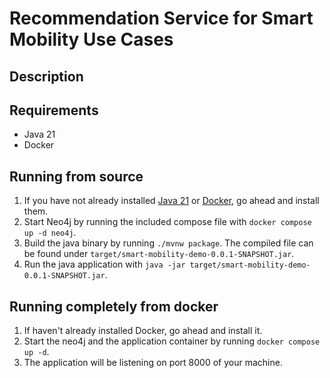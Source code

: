 # Recommendation Service for Smart Mobility Use Cases

## Description

## Requirements

* Java 21
* Docker

## Running from source

1. If you have not already installed [Java 21](https://jdk.java.net/21/) or [Docker](https://docs.docker.com/engine/install/), go ahead
    and install them. 
2. Start Neo4j by running the included compose file with
    `docker compose up -d neo4j`.
3. Build the java binary by running `./mvnw package`. The compiled file can be found under
   `target/smart-mobility-demo-0.0.1-SNAPSHOT.jar`.
4. Run the java application with `java -jar target/smart-mobility-demo-0.0.1-SNAPSHOT.jar`.

## Running completely from docker

1. If haven't already installed Docker, go ahead and install it.
2. Start the neo4j and the application container by running `docker compose up -d`.
3. The application will be listening on port 8000 of your machine.
